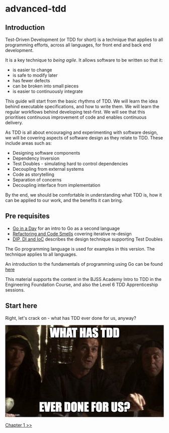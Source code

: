 # advanced-tdd

## Introduction

Test-Driven Development (or TDD for short) is a technique that applies to all programming efforts, across all languages, for front end and back end development.

It is a key technique to _being agile_. It allows software to be written so that it:

- is easier to change
- is safe to modify later
- has fewer defects
- can be broken into small pieces
- is easier to continuously integrate

This guide will start from the basic rhythms of TDD. We will learn the idea behind executable specifications, and how to write them. We will learn the regular workflows behind developing test-first. We will see that this prioritises continuous improvement of code and enables continuous delivery.

As TDD is all about encouraging and experimenting with software design, we will be covering aspects of software design as they relate to TDD. These include areas such as:

- Designing software components
- Dependency Inversion
- Test Doubles - simulating hard to control dependencies
- Decoupling from external systems
- Code as storytelling
- Separation of concerns
- Decoupling interface from implementation

By the end, we should be comfortable in understanding what TDD is, how it can be applied to our work, and the benefits it can bring.

## Pre requisites

- [Go in a Day](https://github.com/bjssacademy/goinaday) for an intro to Go as a second language
- [Refactoring and Code Smells]() covering iterative re-design
- [DIP, DI and IoC]() describes the design technique supporting Test Doubles

The Go programming language is used for examples in this version. The technique applies to all languages.

An introduction to the fundamentals of programming using Go can be found [here](https://github.com/bjssacademy/fundamentals1)

This material supports the content in the BJSS Academy Intro to TDD in the Engineering Foundation Course, and also the Level 6 TDD Apprenticeship sessions.

## Start here

Right, let's crack on - what has TDD ever done for us, anyway?

![What has TDD ever done for us?](images/tdd-ever-done-for-us.jpg)

[Chapter 1 >>](/chapter01/chapter01.md)
